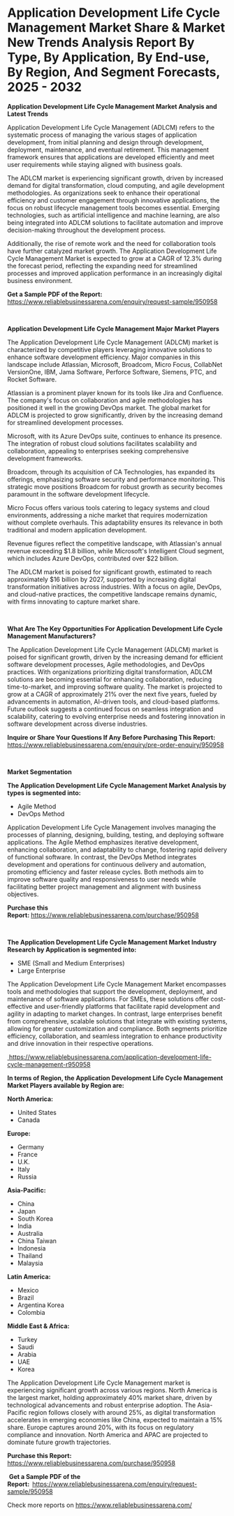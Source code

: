 <p><h1>Application Development Life Cycle Management Market Share & Market New Trends Analysis Report By Type, By Application, By End-use, By Region, And Segment Forecasts, 2025 - 2032</h1></p><p><strong>Application Development Life Cycle Management Market Analysis and Latest Trends</strong></p>
<p><p>Application Development Life Cycle Management (ADLCM) refers to the systematic process of managing the various stages of application development, from initial planning and design through development, deployment, maintenance, and eventual retirement. This management framework ensures that applications are developed efficiently and meet user requirements while staying aligned with business goals.</p><p>The ADLCM market is experiencing significant growth, driven by increased demand for digital transformation, cloud computing, and agile development methodologies. As organizations seek to enhance their operational efficiency and customer engagement through innovative applications, the focus on robust lifecycle management tools becomes essential. Emerging technologies, such as artificial intelligence and machine learning, are also being integrated into ADLCM solutions to facilitate automation and improve decision-making throughout the development process.</p><p>Additionally, the rise of remote work and the need for collaboration tools have further catalyzed market growth. The Application Development Life Cycle Management Market is expected to grow at a CAGR of 12.3% during the forecast period, reflecting the expanding need for streamlined processes and improved application performance in an increasingly digital business environment.</p></p>
<p><strong>Get a Sample PDF of the Report:&nbsp;</strong> <a href="https://www.reliablebusinessarena.com/enquiry/request-sample/950958?utm_campaign=3289&utm_medium=2&utm_source=Github&utm_content=ia&utm_term=06032025&utm_id=application-development-life-cycle-management">https://www.reliablebusinessarena.com/enquiry/request-sample/950958</a></p>
<p>&nbsp;</p>
<p><strong>Application Development Life Cycle Management Major Market Players</strong></p>
<p><p>The Application Development Life Cycle Management (ADLCM) market is characterized by competitive players leveraging innovative solutions to enhance software development efficiency. Major companies in this landscape include Atlassian, Microsoft, Broadcom, Micro Focus, CollabNet VersionOne, IBM, Jama Software, Perforce Software, Siemens, PTC, and Rocket Software.</p><p>Atlassian is a prominent player known for its tools like Jira and Confluence. The company's focus on collaboration and agile methodologies has positioned it well in the growing DevOps market. The global market for ADLCM is projected to grow significantly, driven by the increasing demand for streamlined development processes. </p><p>Microsoft, with its Azure DevOps suite, continues to enhance its presence. The integration of robust cloud solutions facilitates scalability and collaboration, appealing to enterprises seeking comprehensive development frameworks. </p><p>Broadcom, through its acquisition of CA Technologies, has expanded its offerings, emphasizing software security and performance monitoring. This strategic move positions Broadcom for robust growth as security becomes paramount in the software development lifecycle.</p><p>Micro Focus offers various tools catering to legacy systems and cloud environments, addressing a niche market that requires modernization without complete overhauls. This adaptability ensures its relevance in both traditional and modern application development.</p><p>Revenue figures reflect the competitive landscape, with Atlassian's annual revenue exceeding $1.8 billion, while Microsoft's Intelligent Cloud segment, which includes Azure DevOps, contributed over $22 billion. </p><p>The ADLCM market is poised for significant growth, estimated to reach approximately $16 billion by 2027, supported by increasing digital transformation initiatives across industries. With a focus on agile, DevOps, and cloud-native practices, the competitive landscape remains dynamic, with firms innovating to capture market share.</p></p>
<p>&nbsp;</p>
<p><strong>What Are The Key Opportunities For Application Development Life Cycle Management Manufacturers?</strong></p>
<p><p>The Application Development Life Cycle Management (ADLCM) market is poised for significant growth, driven by the increasing demand for efficient software development processes, Agile methodologies, and DevOps practices. With organizations prioritizing digital transformation, ADLCM solutions are becoming essential for enhancing collaboration, reducing time-to-market, and improving software quality. The market is projected to grow at a CAGR of approximately 21% over the next five years, fueled by advancements in automation, AI-driven tools, and cloud-based platforms. Future outlook suggests a continued focus on seamless integration and scalability, catering to evolving enterprise needs and fostering innovation in software development across diverse industries.</p></p>
<p><strong>Inquire or Share Your Questions If Any Before Purchasing This Report:</strong> <a href="https://www.reliablebusinessarena.com/enquiry/pre-order-enquiry/950958?utm_campaign=3289&utm_medium=2&utm_source=Github&utm_content=ia&utm_term=06032025&utm_id=application-development-life-cycle-management">https://www.reliablebusinessarena.com/enquiry/pre-order-enquiry/950958</a></p>
<p>&nbsp;</p>
<p><strong>Market Segmentation</strong></p>
<p><strong>The Application Development Life Cycle Management Market Analysis by types is segmented into:</strong></p>
<p><ul><li>Agile Method</li><li>DevOps Method</li></ul></p>
<p><p>Application Development Life Cycle Management involves managing the processes of planning, designing, building, testing, and deploying software applications. The Agile Method emphasizes iterative development, enhancing collaboration, and adaptability to change, fostering rapid delivery of functional software. In contrast, the DevOps Method integrates development and operations for continuous delivery and automation, promoting efficiency and faster release cycles. Both methods aim to improve software quality and responsiveness to user needs while facilitating better project management and alignment with business objectives.</p></p>
<p><strong>Purchase this Report:&nbsp;</strong><a href="https://www.reliablebusinessarena.com/purchase/950958?utm_campaign=3289&utm_medium=2&utm_source=Github&utm_content=ia&utm_term=06032025&utm_id=application-development-life-cycle-management">https://www.reliablebusinessarena.com/purchase/950958</a></p>
<p>&nbsp;</p>
<p><strong>The Application Development Life Cycle Management Market Industry Research by Application is segmented into:</strong></p>
<p><ul><li>SME (Small and Medium Enterprises)</li><li>Large Enterprise</li></ul></p>
<p><p>The Application Development Life Cycle Management Market encompasses tools and methodologies that support the development, deployment, and maintenance of software applications. For SMEs, these solutions offer cost-effective and user-friendly platforms that facilitate rapid development and agility in adapting to market changes. In contrast, large enterprises benefit from comprehensive, scalable solutions that integrate with existing systems, allowing for greater customization and compliance. Both segments prioritize efficiency, collaboration, and seamless integration to enhance productivity and drive innovation in their respective operations.</p></p>
<p><a href="https://www.reliablebusinessarena.com/application-development-life-cycle-management-r950958?utm_campaign=3289&utm_medium=2&utm_source=Github&utm_content=ia&utm_term=06032025&utm_id=application-development-life-cycle-management">&nbsp;https://www.reliablebusinessarena.com/application-development-life-cycle-management-r950958</a></p>
<p><strong>In terms of Region, the Application Development Life Cycle Management Market Players available by Region are:</strong></p>
<p>
    <p> <strong> North America: </strong>
        <ul>
            <li>United States</li>
            <li>Canada</li>
        </ul>
        </p> 
    <p> <strong> Europe: </strong>
        <ul>
            <li>Germany</li>
            <li>France</li>
            <li>U.K.</li>
            <li>Italy</li>
            <li>Russia</li>
        </ul>
        </p> 
    <p> <strong> Asia-Pacific: </strong>
        <ul>
            <li>China</li>
            <li>Japan</li>
            <li>South Korea</li>
            <li>India</li>
            <li>Australia</li>
            <li>China Taiwan</li>
            <li>Indonesia</li>
            <li>Thailand</li>
            <li>Malaysia</li>
        </ul>
        </p> 
    <p> <strong> Latin America: </strong>
        <ul>
            <li>Mexico</li>
            <li>Brazil</li>
            <li>Argentina Korea</li>
            <li>Colombia</li>
        </ul>
        </p> 
    <p> <strong> Middle East & Africa: </strong>
        <ul>
            <li>Turkey</li>
            <li>Saudi</li>
            <li>Arabia</li>
            <li>UAE</li>
            <li>Korea</li>
        </ul>
    </p>
    </p>
<p><p>The Application Development Life Cycle Management market is experiencing significant growth across various regions. North America is the largest market, holding approximately 40% market share, driven by technological advancements and robust enterprise adoption. The Asia-Pacific region follows closely with around 25%, as digital transformation accelerates in emerging economies like China, expected to maintain a 15% share. Europe captures around 20%, with its focus on regulatory compliance and innovation. North America and APAC are projected to dominate future growth trajectories.</p></p>
<p><strong>Purchase this Report: </strong><a href="https://www.reliablebusinessarena.com/purchase/950958?utm_campaign=3289&utm_medium=2&utm_source=Github&utm_content=ia&utm_term=06032025&utm_id=application-development-life-cycle-management">https://www.reliablebusinessarena.com/purchase/950958</a></p>
<p>&nbsp;<strong>Get a Sample PDF of the Report:&nbsp;&nbsp;</strong><a href="https://www.reliablebusinessarena.com/enquiry/request-sample/950958?utm_campaign=3289&utm_medium=2&utm_source=Github&utm_content=ia&utm_term=06032025&utm_id=application-development-life-cycle-management">https://www.reliablebusinessarena.com/enquiry/request-sample/950958</a></p>
<p><strong></strong></p>
<p>Check more reports on <a href="https://www.reliablebusinessarena.com/?utm_campaign=3289&utm_medium=2&utm_source=Github&utm_content=ia&utm_term=06032025&utm_id=application-development-life-cycle-management">https://www.reliablebusinessarena.com/</a></p>